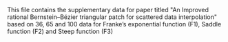 This file contains the supplementary data for paper titled "An Improved rational Bernstein–Bézier triangular patch for scattered data interpolation" based on 36, 65 and 100 data for Franke’s exponential function (F1), Saddle function (F2) and Steep function (F3)
